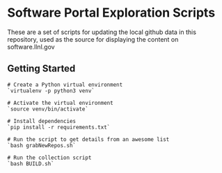 # Software Portal Exploration Scripts

These are a set of scripts for updating the local github data in this repository, used as the source for displaying the content on software.llnl.gov

## Getting Started

```
# Create a Python virtual environment
`virtualenv -p python3 venv`

# Activate the virtual environment
`source venv/bin/activate`

# Install dependencies
`pip install -r requirements.txt`

# Run the script to get details from an awesome list
`bash grabNewRepos.sh`

# Run the collection script
`bash BUILD.sh`
```
